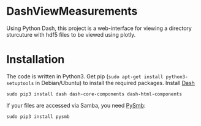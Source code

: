 # DashViewMeasurements
Using Python Dash, this project is a web-interface for viewing a directory sturcuture with hdf5 files to be viewed using plotly.

# Installation

The code is written in Python3. Get pip (`sudo apt-get install python3-setuptools` in Debian/Ubuntu) to install the required packages.
Install [Dash](https://plot.ly/products/dash/)
```
sudo pip3 install dash dash-core-components dash-html-components
```

If your files are accessed via Samba, you need [PySmb](https://pysmb.readthedocs.io/en/latest/):
```
sudo pip3 install pysmb
```
